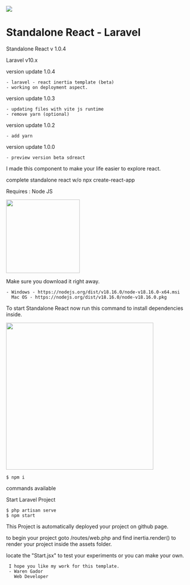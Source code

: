 <a href="https://react.dev/"> <img src="https://i.ibb.co/4NfqXRf/Clipboard-removebg-preview-1.png "></img></a>

# Standalone React - Laravel

Standalone React v 1.0.4

Laravel v10.x

version update 1.0.4

    - laravel - react inertia template (beta)
    - working on deployment aspect.

version update 1.0.3

    - updating files with vite js runtime
    - remove yarn (optional)

version update 1.0.2

    - add yarn 

version update 1.0.0

    - preview version beta sdreact

I made this component to make your life easier to explore react.

complete standalone react w/o npx create-react-app

Requires : Node JS

<img src="https://upload.wikimedia.org/wikipedia/commons/7/7e/Node.js_logo_2015.svg" width="200px"/>

Make sure you download it right away.

    - Windows - https://nodejs.org/dist/v18.16.0/node-v18.16.0-x64.msi
      Mac OS - https://nodejs.org/dist/v18.16.0/node-v18.16.0.pkg

To start Standalone React now run this command to install dependencies inside.

<img src="https://i.ibb.co/xChqkbt/Clipboard-2-removebg-preview.png" width="400px"/>

    $ npm i
    
commands available

Start Laravel Project
    
    $ php artisan serve
    $ npm start

This Project is automatically deployed your project on github page.

to begin your project goto /routes/web.php and find inertia.render() to render your project inside the assets folder.

locate the "Start.jsx" to test your experiments or you can make your own.


     I hope you like my work for this template.
     - Waren Gador
       Web Developer


